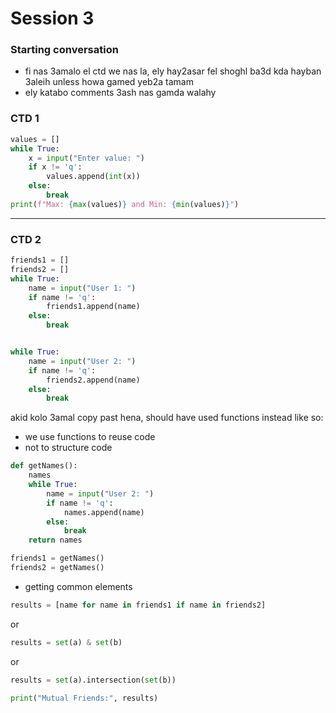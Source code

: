 # Session 3

### Starting conversation
- fi nas 3amalo el ctd we nas la, ely hay2asar fel shoghl ba3d kda  hayban 3aleih unless howa gamed yeb2a tamam
- ely katabo comments 3ash nas gamda walahy


### CTD 1
```python
values = [] 
while True:
    x = input("Enter value: ")
    if x != 'q':
        values.append(int(x))
    else:
        break
print(f"Max: {max(values)} and Min: {min(values)}")
```
---
### CTD 2
```python
friends1 = []
friends2 = []
while True:
    name = input("User 1: ")
    if name != 'q':
        friends1.append(name)
    else:
        break


while True:
    name = input("User 2: ")
    if name != 'q':
        friends2.append(name)
    else:
        break
```
akid kolo 3amal copy past hena, should have used functions instead like so:
- we use functions to reuse code
- not to structure code
```python
def getNames():
    names
    while True:
        name = input("User 2: ")
        if name != 'q':
            names.append(name)
        else:
            break
    return names

friends1 = getNames()
friends2 = getNames()

```
- getting common elements 
```python
results = [name for name in friends1 if name in friends2]
```
or
```python
results = set(a) & set(b)
```
or
```python
results = set(a).intersection(set(b))
```
```python
print("Mutual Friends:", results)
```
